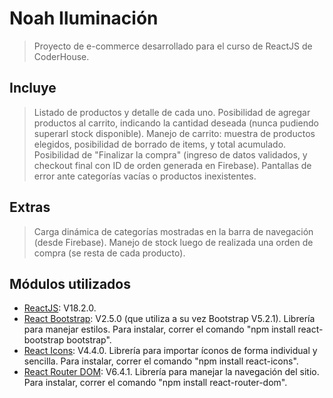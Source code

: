 # Noah Iluminación
> Proyecto de e-commerce desarrollado para el curso de ReactJS de CoderHouse.

## Incluye
> Listado de productos y detalle de cada uno. Posibilidad de agregar productos al carrito, indicando la cantidad deseada (nunca pudiendo superarl stock disponible). Manejo de carrito: muestra de productos elegidos, posibilidad de borrado de items, y total acumulado. Posibilidad de "Finalizar la compra" (ingreso de datos validados, y checkout final con ID de orden generada en Firebase). Pantallas de error ante categorías vacías o productos inexistentes.

## Extras
> Carga dinámica de categorías mostradas en la barra de navegación (desde Firebase). Manejo de stock luego de realizada una orden de compra (se resta de cada producto).

## Módulos utilizados

- [ReactJS](https://es.reactjs.org/): V18.2.0.
- [React Bootstrap](https://react-bootstrap.github.io/): V2.5.0 (que utiliza a su vez Bootstrap V5.2.1). Librería para manejar estilos. Para instalar, correr el comando "npm install react-bootstrap bootstrap".
- [React Icons](https://www.npmjs.com/package/react-icons): V4.4.0. Librería para importar íconos de forma individual y sencilla. Para instalar, correr el comando "npm install react-icons".
- [React Router DOM](https://reactrouter.com/en/main): V6.4.1. Librería para manejar la navegación del sitio. Para instalar, correr el comando "npm install react-router-dom".
